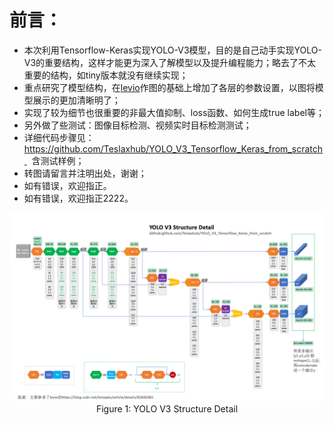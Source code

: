 # 前言：

+ 本次利用Tensorflow-Keras实现YOLO-V3模型，目的是自己动手实现YOLO-V3的重要结构，这样才能更为深入了解模型以及提升编程能力；略去了不太重要的结构，如tiny版本就没有继续实现；
+ 重点研究了模型结构，在[levio](https://blog.csdn.net/leviopku/article/details/82660381)作图的基础上增加了各层的参数设置，以图将模型展示的更加清晰明了；
+ 实现了较为细节也很重要的非最大值抑制、loss函数、如何生成true label等；
+ 另外做了些测试：图像目标检测、视频实时目标检测测试；
+ 详细代码步骤见：https://github.com/Teslaxhub/YOLO_V3_Tensorflow_Keras_from_scratch   含测试样例；
+ 转图请留言并注明出处，谢谢；
+ 如有错误，欢迎指正。
+ 如有错误，欢迎指正2222。

<img src="./readme_pic/YOLO_V3_Structure.png" style="width:900px;height:100;">
<caption><center> Figure 1: YOLO V3 Structure Detail </center></caption>